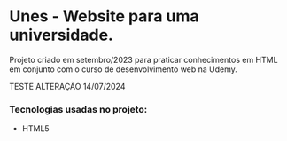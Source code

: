 # Unes - Website para uma universidade.

Projeto criado em setembro/2023 para praticar conhecimentos em HTML em conjunto com o curso de desenvolvimento web na Udemy.

TESTE ALTERAÇÃO 14/07/2024 

### Tecnologias usadas no projeto:

- HTML5